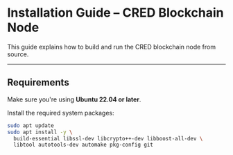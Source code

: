 # Installation Guide – CRED Blockchain Node

This guide explains how to build and run the CRED blockchain node from source.

---

##  Requirements

Make sure you're using **Ubuntu 22.04 or later**.

Install the required system packages:

```bash
sudo apt update
sudo apt install -y \
  build-essential libssl-dev libcrypto++-dev libboost-all-dev \
  libtool autotools-dev automake pkg-config git
